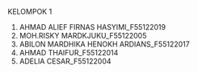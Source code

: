 KELOMPOK 1
1. AHMAD ALIEF FIRNAS HASYIMI_F55122019
2. MOH.RISKY MARDKJUKU_F55122005
3. ABILON MARDHIKA HENOKH ARDIANS_F55122017
4. AHMAD THAIFUR_F55122014
5. ADELIA CESAR_F55122004
